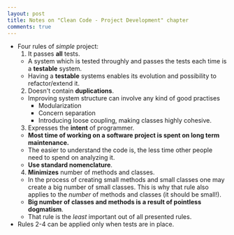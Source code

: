 ```yaml
---
layout: post
title: Notes on "Clean Code - Project Development" chapter
comments: true
---
```


  * Four rules of _simple_ project:
    1. It passes **all** tests.  
      * A system which is tested throughly and passes the tests each time is a **testable** system.
      * Having a **testable** systems enables its evolution and possibility to refactor/extend it.
    2. Doesn't contain **duplications**.  
      * Improving system structure can involve any kind of good practises
        * Modularization
        * Concern separation
        * Introducing loose coupling, making classes highly cohesive.
    3. Expresses the **intent** of programmer.
      * **Most time of working on a software project is spent on long term maintenance.**
      * The easier to understand the code is, the less time other people need to spend on analyzing it.
      * **Use standard nomenclature**.
    4. **Minimizes** number of methods and classes.
      * In the process of creating small methods and small classes one may create a big number of small classes. This is why that rule also applies to the _number_ of methods and classes (it should be small!).
      * **Big number of classes and methods is a result of pointless dogmatism**. 
      * That rule is the _least_ important out of all presented rules.
  * Rules 2-4 can be applied only when tests are in place.

